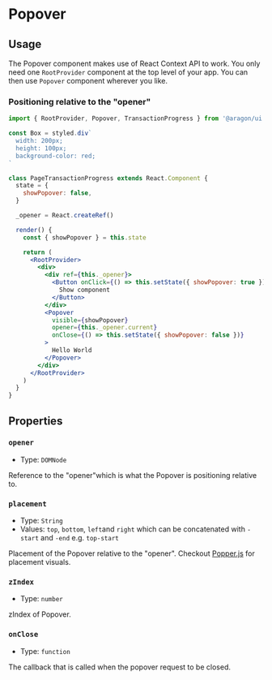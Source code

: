 # Popover

## Usage

The Popover component makes use of React Context API to work. You only need one `RootProvider` component at the top level of your app.
You can then use `Popover` component wherever you like.

### Positioning relative to the "opener"

```jsx
import { RootProvider, Popover, TransactionProgress } from '@aragon/ui'

const Box = styled.div`
  width: 200px;
  height: 100px;
  background-color: red;
`

class PageTransactionProgress extends React.Component {
  state = {
    showPopover: false,
  }

  _opener = React.createRef()

  render() {
    const { showPopover } = this.state

    return (
      <RootProvider>
        <div>
          <div ref={this._opener}>
            <Button onClick={() => this.setState({ showPopover: true })}>
              Show component
            </Button>
          </div>
          <Popover
            visible={showPopover}
            opener={this._opener.current}
            onClose={() => this.setState({ showPopover: false })}
          >
            Hello World
          </Popover>
        </div>
      </RootProvider>
    )
  }
}
```

## Properties

### `opener`

- Type: `DOMNode`

Reference to the "opener"which is what the Popover is positioning relative to.

### `placement`

- Type: `String`
- Values: `top`, `bottom`, `left`and `right` which can be concatenated with `-start` and `-end` e.g. `top-start`

Placement of the Popover relative to the "opener". Checkout [Popper.js](https://popper.js.org/index.html) for placement visuals.

### `zIndex`

- Type: `number`

zIndex of Popover.

### `onClose`

- Type: `function`

The callback that is called when the popover request to be closed.

